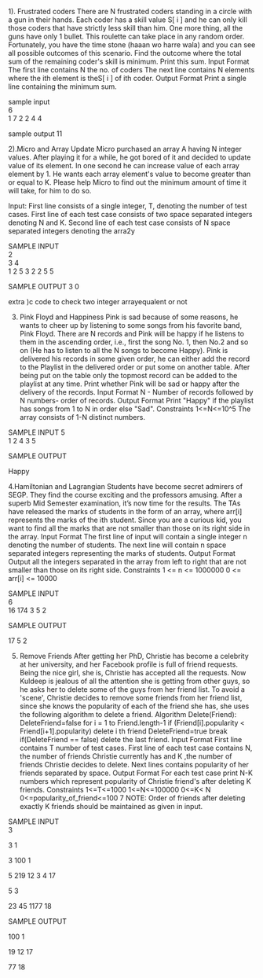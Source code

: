 1). Frustrated coders
There are N frustrated coders standing in a circle with a gun in their hands. Each coder
has a skill value S[ i ] and he can only kill those coders that have strictly less skill than
him. One more thing, all the guns have only 1 bullet. This roulette can take place in
any random order. Fortunately, you have the time stone (haaan wo harre wala) and
you can see all possible outcomes of this scenario. Find the outcome where the total
sum of the remaining coder's skill is minimum. Print this sum.
Input Format
The first line contains N the no. of coders
The next line contains N elements where the ith element is theS[ i ] of ith coder.
Output Format
Print a single line containing the minimum sum.

sample input              
6                         
1 7 2 2 4 4

sample output
11


2).Micro and Array Update
Micro purchased an array A having N integer values. After playing it for a while, he got
bored of it and decided to update value of its element. In one second he can increase
value of each array element by 1. He wants each array element's value to become greater
than or equal to K. Please help Micro to find out the minimum amount of time it will take,
for him to do so.

Input:
First line consists of a single integer, T, denoting the number of test cases.
First line of each test case consists of two space separated integers denoting N and K.
Second line of each test case consists of N space separated integers denoting the arra2y

SAMPLE INPUT          
2                      
3 4                   
1 2 5
3 2
2 5 5

SAMPLE OUTPUT
3
0


extra )c code to check two integer arrayequalent or not

3. Pink Floyd and Happiness Pink is sad because of some reasons, he wants to cheer up by listening to some songs from his favorite band, Pink Floyd. 
There are N records and Pink will be happy if he listens to them in the ascending order, i.e., first the song No. 1, then No.2 and so on (He has to listen to all the N songs to become Happy). 
Pink is delivered his records in some given order, he can either add the record to the Playlist in the delivered order or put some on another table. After being put on the table only the topmost record can be added to the playlist at any time. 
Print whether Pink will be sad or happy after the delivery of the records. 
Input Format N - Number of records followed by N numbers- order of records. 
Output Format Print "Happy" if the playlist has songs from 1 to N in order else "Sad". 
Constraints 1<=N<=10^5 The array consists of 1-N distinct numbers. 

SAMPLE INPUT
5                     
1 2 4 3 5

SAMPLE OUTPUT

Happy




4.Hamiltonian and Lagrangian Students have become secret admirers of SEGP. They find the course exciting and the professors amusing. After a superb Mid Semester examination, it’s now time for the results. The TAs have released the marks of students in the form of an array, where arr[i] represents the marks of the ith student. 
Since you are a curious kid, you want to find all the marks that are not smaller than those on its right side in the array. 
Input Format The first line of input will contain a single integer n denoting the number of students. The next line will contain n space separated integers representing the marks of students. 
Output Format Output all the integers separated in the array from left to right that are not smaller than those on its right side. 
Constraints 1 <= n <= 1000000 0 <= arr[i] <= 10000 

SAMPLE INPUT         
6                     
16 174 3 5 2  


SAMPLE OUTPUT

17 5 2



5. Remove Friends After getting her PhD, Christie has become a celebrity at her university, and her Facebook profile is full of friend requests. Being the nice girl, she is, Christie has accepted all the requests. 
Now Kuldeep is jealous of all the attention she is getting from other guys, so he asks her to delete some of the guys from her friend list. 
To avoid a 'scene', Christie decides to remove some friends from her friend list, since she knows the popularity of each of the friend she has, she uses the following algorithm to delete a friend. 
Algorithm Delete(Friend): 
DeleteFriend=false for i = 1 to Friend.length-1 
if (Friend[i].popularity < Friend[i+1].popularity) 
delete i th friend DeleteFriend=true break if(DeleteFriend == false) delete the last friend. 
Input Format First line contains T number of test cases. First line of each test case contains N, the number of friends Christie currently has and K ,the number of friends Christie decides to delete. Next lines contains popularity of her friends separated by space. 
Output Format For each test case print N-K numbers which represent popularity of Christie friend's after deleting K friends. 
Constraints 1<=T<=1000 1<=N<=100000 0<=K< N 0<=popularity_of_friend<=100 
7 
NOTE: Order of friends after deleting exactly K friends should be maintained as given in input. 

SAMPLE INPUT         
3         


3 1   


3 100 1  


5 219 12 3 4 17



5 3


23 45 1177 18



SAMPLE OUTPUT

100 1





19 12 17










77 18
